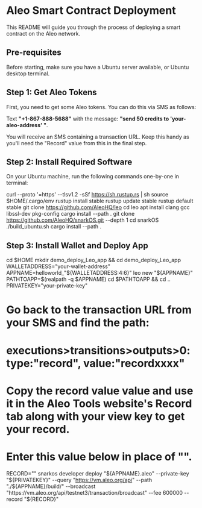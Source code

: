 # Aleo Smart Contract Deployment

This README will guide you through the process of deploying a smart contract on the Aleo network.

## Pre-requisites

Before starting, make sure you have a Ubuntu server available, or Ubuntu desktop terminal.

## Step 1: Get Aleo Tokens

First, you need to get some Aleo tokens. You can do this via SMS as follows:

Text **"+1-867-888-5688"** with the message: **"send 50 credits to 'your-aleo-address' "**.

You will receive an SMS containing a transaction URL. Keep this handy as you'll need the "Record" value from this in the final step.

## Step 2: Install Required Software

On your Ubuntu machine, run the following commands one-by-one in terminal:

curl --proto '=https' --tlsv1.2 -sSf https://sh.rustup.rs | sh
source $HOME/.cargo/env
rustup install stable
rustup update stable
rustup default stable
git clone https://github.com/AleoHQ/leo
cd leo
apt install clang gcc libssl-dev pkg-config
cargo install --path .
git clone https://github.com/AleoHQ/snarkOS.git --depth 1
cd snarkOS
./build_ubuntu.sh
cargo install --path .

## Step 3: Install Wallet and Deploy App

cd $HOME
mkdir demo_deploy_Leo_app && cd demo_deploy_Leo_app
WALLETADDRESS="your-wallet-address"
APPNAME=helloworld_"${WALLETADDRESS:4:6}"
leo new "${APPNAME}"
PATHTOAPP=$(realpath -q $APPNAME)
cd $PATHTOAPP && cd ..
PRIVATEKEY="your-private-key"

# Go back to the transaction URL from your SMS and find the path:
# executions>transitions>outputs>0: type:"record", value:"recordxxxx"
# Copy the record value value and use it in the Aleo Tools website's Record tab along with your view key to get your record.
# Enter this value below in place of "".

RECORD=""
snarkos developer deploy "${APPNAME}.aleo" --private-key "${PRIVATEKEY}" --query "https://vm.aleo.org/api" --path "./${APPNAME}/build/" --broadcast "https://vm.aleo.org/api/testnet3/transaction/broadcast" --fee 600000 --record "${RECORD}"
